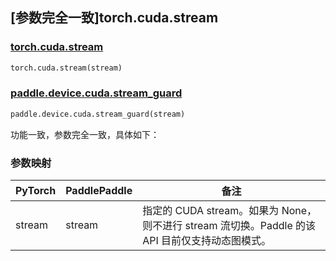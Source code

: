 ## [参数完全一致]torch.cuda.stream

### [torch.cuda.stream](https://pytorch.org/docs/stable/generated/torch.cuda.stream.html)

```python
torch.cuda.stream(stream)
```

### [paddle.device.cuda.stream_guard](https://www.paddlepaddle.org.cn/documentation/docs/zh/develop/api/paddle/device/cuda/stream_guard_cn.html)

```python
paddle.device.cuda.stream_guard(stream)
```

功能一致，参数完全一致，具体如下：
### 参数映射

| PyTorch       | PaddlePaddle | 备注                                                   |
| ------------- | ------------ | ------------------------------------------------------ |
| stream        | stream            | 指定的 CUDA stream。如果为 None，则不进行 stream 流切换。Paddle 的该 API 目前仅支持动态图模式。                                    |
